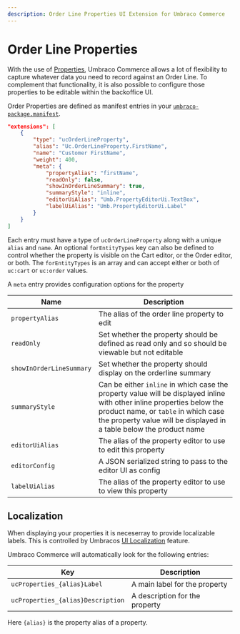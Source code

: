 ```yaml
---
description: Order Line Properties UI Extension for Umbraco Commerce
---
```


# Order Line Properties
With the use of [Properties](../properties.md), Umbraco Commerce allows a lot of flexibility to capture whatever data you need to record against an Order Line. To complement that functionality, it is also possible to configure those properties to be editable within the backoffice UI.

Order Properties are defined as manifest entries in your [`umbraco-package.manifest`](https://docs.umbraco.com/umbraco-cms/extending/package-manifest).

```json
"extensions": [
    {
        "type": "ucOrderLineProperty",
        "alias": "Uc.OrderLineProperty.FirstName",
        "name": "Customer FirstName",
        "weight": 400,
        "meta": {
            "propertyAlias": "firstName",
            "readOnly": false,
            "showInOrderLineSummary": true,
            "summaryStyle": "inline",
            "editorUiAlias": "Umb.PropertyEditorUi.TextBox",
            "labelUiAlias": "Umb.PropertyEditorUi.Label"
        }
    }
]
```

Each entry must have a type of `ucOrderLineProperty` along with a unique `alias` and `name`. An optional `forEntityTypes` key can also be defined to control whether the property is visible on the Cart editor, or the Order editor, or both. The `forEntityTypes` is an array and can accept either or both of `uc:cart` or `uc:order` values.

A `meta` entry provides configuration options for the property

| Name | Description |  
| -- | -- |
| `propertyAlias` | The alias of the order line property to edit |
| `readOnly` | Set whether the property should be defined as read only and so should be viewable but not editable |
| `showInOrderLineSummary` | Set whether the property should display on the orderline summary |
| `summaryStyle` | Can be either `inline` in which case the property value will be displayed inline with other inline properties below the product name, or `table` in which case the property value will be displayed in a table below the product name |
| `editorUiAlias` | The alias of the property editor to use to edit this property |
| `editorConfig` | A JSON serialized string to pass to the editor UI as config |
| `labelUiAlias` | The alias of the property editor to use to view this property |

## Localization

When displaying your properties it is neceserray to provide localizable labels. This is controlled by Umbracos [UI Localization](https://docs.umbraco.com/umbraco-cms/extending/language-files/ui-localization) feature.

Umbraco Commerce will automatically look for the following entries:

| Key |  Description |
| --- | --- | 
| `ucProperties_{alias}Label` | A main label for the property |
| `ucProperties_{alias}Description` | A description for the property |

Here `{alias}` is the property alias of a property.